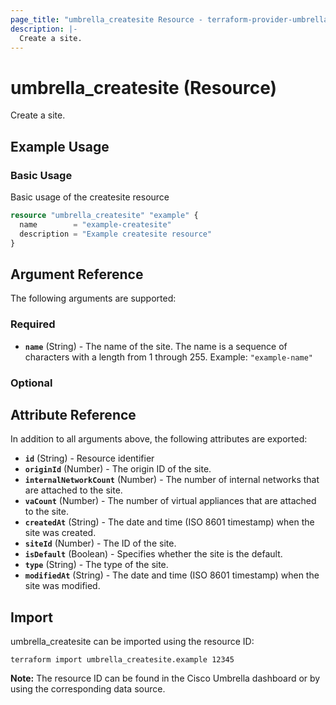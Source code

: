 ```yaml
---
page_title: "umbrella_createsite Resource - terraform-provider-umbrella"
description: |-
  Create a site.
---
```


# umbrella_createsite (Resource)

Create a site.

## Example Usage


### Basic Usage

Basic usage of the createsite resource

```terraform
resource "umbrella_createsite" "example" {
  name        = "example-createsite"
  description = "Example createsite resource"
}
```



## Argument Reference

The following arguments are supported:

### Required

- **`name`** (String) - The name of the site. The name is a sequence of characters with a length from 1 through 255. Example: `"example-name"`


### Optional



## Attribute Reference

In addition to all arguments above, the following attributes are exported:

- **`id`** (String) - Resource identifier
- **`originId`** (Number) - The origin ID of the site.
- **`internalNetworkCount`** (Number) - The number of internal networks that are attached to the site.
- **`vaCount`** (Number) - The number of virtual appliances that are attached to the site.
- **`createdAt`** (String) - The date and time (ISO 8601 timestamp) when the site was created.
- **`siteId`** (Number) - The ID of the site.
- **`isDefault`** (Boolean) - Specifies whether the site is the default.
- **`type`** (String) - The type of the site.
- **`modifiedAt`** (String) - The date and time (ISO 8601 timestamp) when the site was modified.



## Import

umbrella_createsite can be imported using the resource ID:

```shell
terraform import umbrella_createsite.example 12345
```

**Note:** The resource ID can be found in the Cisco Umbrella dashboard or by using the corresponding data source.

